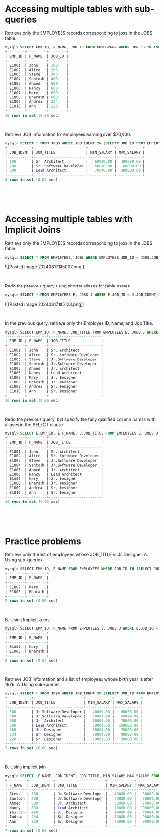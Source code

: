 # Accessing multiple tables with sub-queries

Retrieve only the EMPLOYEES records corresponding to jobs in the JOBS table.
```sql
mysql> SELECT EMP_ID, F_NAME, JOB_ID FROM EMPLOYEES WHERE JOB_ID IN (SELECT JOB_IDENT FROM JOBS);
+--------+---------+--------+
| EMP_ID | F_NAME  | JOB_ID |
+--------+---------+--------+
| E1001  | John    | 100    |
| E1002  | Alice   | 200    |
| E1003  | Steve   | 300    |
| E1004  | Santosh | 400    |
| E1005  | Ahmed   | 500    |
| E1006  | Nancy   | 600    |
| E1007  | Mary    | 650    |
| E1008  | Bharath | 660    |
| E1009  | Andrea  | 234    |
| E1010  | Ann     | 220    |
+--------+---------+--------+
10 rows in set (0.00 sec)
```

<br/>

Retrieve JOB information for employees earning over $70,000.
```SQL
mysql> SELECT * FROM JOBS WHERE JOB_IDENT IN (SELECT JOB_ID FROM EMPLOYEES WHERE SALARY > 70000);
+-----------+------------------------+------------+------------+
| JOB_IDENT | JOB_TITLE              | MIN_SALARY | MAX_SALARY |
+-----------+------------------------+------------+------------+
| 100       | Sr. Architect          |   60000.00 |  100000.00 |
| 200       | Sr. Software Developer |   60000.00 |   80000.00 |
| 600       | Lead Architect         |   70000.00 |  100000.00 |
+-----------+------------------------+------------+------------+
3 rows in set (0.02 sec)
```


<br/>
<br/>
<br/>

# Accessing multiple tables with Implicit Joins

Retrieve only the EMPLOYEES records corresponding to jobs in the JOBS table.
```SQL
mysql> SELECT * FROM EMPLOYEES, JOBS WHERE EMPLOYEES.JOB_ID = JOBS.JOB_IDENT;
```
![[Pasted image 20240817185007.png]]

<br/>

Redo the previous query using shorter aliases for table names.
```SQL
mysql> SELECT * FROM EMPLOYEES E, JOBS J WHERE E.JOB_ID = J.JOB_IDENT;
```
![[Pasted image 20240817185123.png]]

<br/>

In the previous query, retrieve only the Employee ID, Name, and Job Title.
```SQL
mysql> SELECT EMP_ID, F_NAME, JOB_TITLE FROM EMPLOYEES E, JOBS J WHERE E.JOB_ID = J.JOB_IDENT;
+--------+---------+------------------------+
| EMP_ID | F_NAME  | JOB_TITLE              |
+--------+---------+------------------------+
| E1001  | John    | Sr. Architect          |
| E1002  | Alice   | Sr. Software Developer |
| E1003  | Steve   | Jr.Software Developer  |
| E1004  | Santosh | Jr.Software Developer  |
| E1005  | Ahmed   | Jr. Architect          |
| E1006  | Nancy   | Lead Architect         |
| E1007  | Mary    | Jr. Designer           |
| E1008  | Bharath | Jr. Designer           |
| E1009  | Andrea  | Sr. Designer           |
| E1010  | Ann     | Sr. Designer           |
+--------+---------+------------------------+
10 rows in set (0.00 sec)
```

<br/>

Redo the previous query, but specify the fully qualified column names with aliases in the SELECT clause.
```SQL
mysql> SELECT E.EMP_ID, E.F_NAME, J.JOB_TITLE FROM EMPLOYEES E, JOBS J WHERE E.JOB_ID = J.JOB_IDENT;
+--------+---------+------------------------+
| EMP_ID | F_NAME  | JOB_TITLE              |
+--------+---------+------------------------+
| E1001  | John    | Sr. Architect          |
| E1002  | Alice   | Sr. Software Developer |
| E1003  | Steve   | Jr.Software Developer  |
| E1004  | Santosh | Jr.Software Developer  |
| E1005  | Ahmed   | Jr. Architect          |
| E1006  | Nancy   | Lead Architect         |
| E1007  | Mary    | Jr. Designer           |
| E1008  | Bharath | Jr. Designer           |
| E1009  | Andrea  | Sr. Designer           |
| E1010  | Ann     | Sr. Designer           |
+--------+---------+------------------------+
10 rows in set (0.00 sec)
```


<br/>
<br/>
<br/>

# Practice problems
Retrieve only the list of employees whose JOB_TITLE is Jr. Designer.
A. Using sub-queries
```SQL
mysql> SELECT EMP_ID, F_NAME FROM EMPLOYEES WHERE JOB_ID IN (SELECT JOB_IDENT FROM JOBS WHERE JOB_TITLE = 'Jr. Designer');
+--------+---------+
| EMP_ID | F_NAME  |
+--------+---------+
| E1007  | Mary    |
| E1008  | Bharath |
+--------+---------+
2 rows in set (0.00 sec)
```

<br/>

B. Using Implicit Joins
```SQL
mysql> SELECT EMP_ID, F_NAME FROM EMPLOYEES E, JOBS J WHERE E.JOB_ID = J.JOB_IDENT AND J.JOB_TITLE = 'Jr. Designer';
+--------+---------+
| EMP_ID | F_NAME  |
+--------+---------+
| E1007  | Mary    |
| E1008  | Bharath |
+--------+---------+
2 rows in set (0.02 sec)
```


<br/>

Retrieve JOB information and a list of employees whose birth year is after 1976.
A. Using sub-queries
```SQL
mysql> SELECT * FROM JOBS WHERE JOB_IDENT IN (SELECT JOB_ID FROM EMPLOYEES WHERE YEAR(B_DATE) > 1976);
+-----------+-----------------------+------------+------------+
| JOB_IDENT | JOB_TITLE             | MIN_SALARY | MAX_SALARY |
+-----------+-----------------------+------------+------------+
| 300       | Jr.Software Developer |   40000.00 |   60000.00 |
| 400       | Jr.Software Developer |   40000.00 |   60000.00 |
| 500       | Jr. Architect         |   50000.00 |   70000.00 |
| 600       | Lead Architect        |   70000.00 |  100000.00 |
| 660       | Jr. Designer          |   60000.00 |   70000.00 |
| 234       | Sr. Designer          |   70000.00 |   90000.00 |
| 220       | Sr. Designer          |   70000.00 |   90000.00 |
+-----------+-----------------------+------------+------------+
7 rows in set (0.00 sec)
```


<br/>

B. Using implicit join
```SQL
mysql> SELECT  F_NAME, JOB_IDENT, JOB_TITLE, MIN_SALARY,MAX_SALARY FROM EMPLOYEES E, JOBS J WHERE E.JOB_ID = J.JOB_IDENT AND YEAR(E.B_DATE) > 1976;
+---------+-----------+-----------------------+------------+------------+
| F_NAME  | JOB_IDENT | JOB_TITLE             | MIN_SALARY | MAX_SALARY |
+---------+-----------+-----------------------+------------+------------+
| Steve   | 300       | Jr.Software Developer |   40000.00 |   60000.00 |
| Santosh | 400       | Jr.Software Developer |   40000.00 |   60000.00 |
| Ahmed   | 500       | Jr. Architect         |   50000.00 |   70000.00 |
| Nancy   | 600       | Lead Architect        |   70000.00 |  100000.00 |
| Bharath | 660       | Jr. Designer          |   60000.00 |   70000.00 |
| Andrea  | 234       | Sr. Designer          |   70000.00 |   90000.00 |
| Ann     | 220       | Sr. Designer          |   70000.00 |   90000.00 |
+---------+-----------+-----------------------+------------+------------+
7 rows in set (0.00 sec)

```

